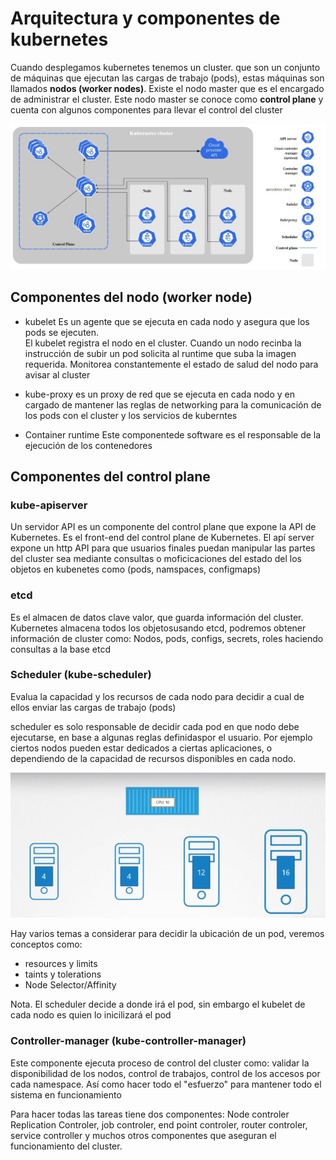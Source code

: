 # Arquitectura y componentes de kubernetes

Cuando desplegamos kubernetes tenemos un cluster. que son un conjunto de máquinas que ejecutan las cargas de trabajo (pods), estas máquinas son llamados **nodos (worker nodes)**. Existe el nodo master que es el encargado de administrar el cluster. Este nodo master  se conoce como **control plane** y cuenta con algunos componentes para llevar el control del cluster

![Arquitectura kubernetes](img/arqkub.jpg)

## Componentes del nodo (worker node)

- kubelet Es un agente que se ejecuta en cada nodo y asegura que los pods se ejecuten.  
El kubelet registra  el nodo en el cluster.
Cuando un nodo recinba la instrucción de subir un pod solicita al runtime que suba la imagen requerida.
Monitorea constantemente el estado de salud del nodo para avisar al cluster

- kube-proxy es un proxy de red que se ejecuta en cada nodo y en cargado de mantener las reglas de networking para la comunicación de los pods con el cluster y los servicios de kuberntes
- Container runtime Este componentede software es el responsable de la ejecución de los contenedores
  
## Componentes del control plane

### kube-apiserver

Un servidor API es un componente del control plane que expone la API de Kubernetes. Es el front-end del control plane de Kubernetes.
El apí server expone un http API para que usuarios finales puedan manipular las partes del cluster
sea mediante consultas o moficicaciones del estado del los objetos en kubenetes como (pods, namspaces, configmaps)

### etcd

Es el almacen de datos clave valor, que guarda información del cluster. Kubernetes almacena todos los objetosusando etcd, podremos obtener información de cluster como: Nodos, pods, configs, secrets, roles haciendo consultas a la base etcd

### Scheduler (kube-scheduler)

Evalua la capacidad y los recursos de cada nodo para decidir a cual de ellos enviar las cargas de trabajo (pods)

scheduler es solo responsable de decidir cada pod en que nodo debe ejecutarse, en base a algunas reglas definidaspor el usuario. Por ejemplo ciertos nodos pueden estar dedicados a ciertas aplicaciones, o dependiendo de la capacidad de recursos disponibles en cada nodo.

![Scheduler](img/scheduler.png)

Hay varios temas a considerar para decidir la ubicación de un pod, veremos conceptos como:

- resources y limits
- taints y tolerations
- Node Selector/Affinity

Nota. El scheduler decide a donde irá el pod, sin embargo el kubelet de cada nodo es quien lo inicilizará el pod

### Controller-manager (kube-controller-manager)

Este componente ejecuta proceso de control del cluster como: validar la disponibilidad de los nodos, control de trabajos, control de los accesos por cada namespace.
Así como hacer todo el "esfuerzo" para mantener todo el sistema en funcionamiento

Para hacer todas las tareas tiene dos componentes: Node controler
Replication Controler, job controler, end point controler, router controler, service controller y muchos otros componentes que aseguran el funcionamiento del cluster.
